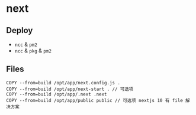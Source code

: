 # next 
## Deploy 
+ `ncc` & `pm2`
+ `ncc` & `pkg` & `pm2`

## Files
```
COPY --from=build /opt/app/next.config.js .
COPY --from=build /opt/app/next-start . // 可选项
COPY --from=build /opt/app/.next .next
COPY --from=build /opt/app/public public // 可选项 nextjs 10 有 file 解决方案
```